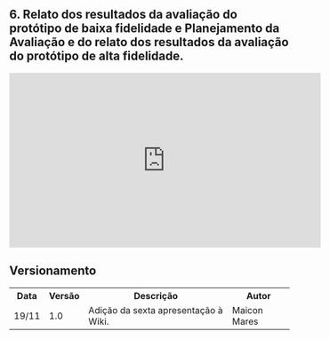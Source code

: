 ## 6. Relato dos resultados da avaliação do protótipo de baixa fidelidade e Planejamento da Avaliação e do relato dos resultados da avaliação do protótipo de alta fidelidade.

<iframe width="560" height="315" src="https://www.youtube.com/embed/q-cAoZGq0Zk" frameborder="0" allow="accelerometer; autoplay; clipboard-write; encrypted-media; gyroscope; picture-in-picture" allowfullscreen></iframe>

## Versionamento
<table>
  <tr>
    <th>Data</th>
    <th>Versão</th>
    <th>Descrição</th>
    <th>Autor</th>
  </tr>
  <tr>
    <td>19/11</td>
    <td>1.0</td>
    <td>Adição da sexta apresentação à Wiki.</td>
    <td>Maicon Mares</td>
  </tr>
</table>